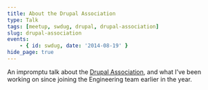 ```yaml
---
title: About the Drupal Association
type: Talk
tags: [meetup, swdug, drupal, drupal-association]
slug: drupal-association
events:
    - { id: swdug, date: '2014-08-19' }
hide_page: true
---
```

An impromptu talk about the [Drupal Association](https://association.drupal.org), and what I’ve been working on since joining the Engineering team earlier in the year.
